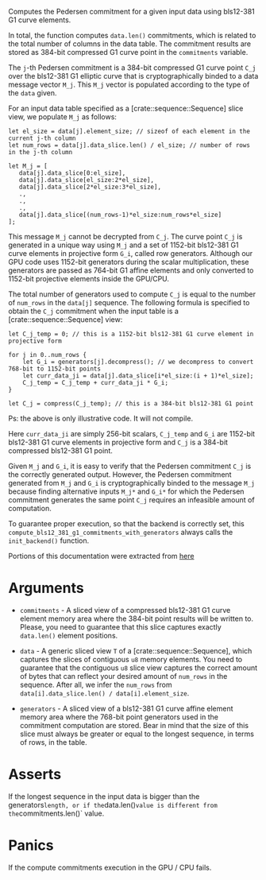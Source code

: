 Computes the Pedersen commitment for a given input data using bls12-381 G1 curve elements.

In total, the function computes `data.len()` commitments,
which is related to the total number of columns in the data table. The commitment
results are stored as 384-bit compressed G1 curve point in the `commitments` variable.

The `j`-th Pedersen commitment is a 384-bit compressed G1 curve point `C_j` over the
bls12-381 G1 elliptic curve that is cryptographically binded to a data message vector `M_j`. This `M_j` vector is populated according to the type of the `data` given.

For an input data table specified as a [crate::sequence::Sequence] slice view, we populate `M_j` as follows:

```text
let el_size = data[j].element_size; // sizeof of each element in the current j-th column
let num_rows = data[j].data_slice.len() / el_size; // number of rows in the j-th column

let M_j = [
   data[j].data_slice[0:el_size],
   data[j].data_slice[el_size:2*el_size],
   data[j].data_slice[2*el_size:3*el_size],
   .,
   .,
   .,
   data[j].data_slice[(num_rows-1)*el_size:num_rows*el_size]
];
```

This message `M_j` cannot be decrypted from `C_j`. The curve point `C_j`
is generated in a unique way using `M_j` and a
set of 1152-bit bls12-381 G1 curve elements in projective form `G_i`, called row generators.
Although our GPU code uses 1152-bit generators during the scalar 
multiplication, these generators are passed as 764-bit G1 affine elements
and only converted to 1152-bit projective elements inside the GPU/CPU.

The total number of generators used to compute `C_j` is equal to 
the number of `num_rows` in the `data[j]` sequence. The following formula
is specified to obtain the `C_j` commitment when the input table is a 
[crate::sequence::Sequence] view:

```text
let C_j_temp = 0; // this is a 1152-bit bls12-381 G1 curve element in projective form

for j in 0..num_rows {
    let G_i = generators[j].decompress(); // we decompress to convert 768-bit to 1152-bit points
    let curr_data_ji = data[j].data_slice[i*el_size:(i + 1)*el_size];
    C_j_temp = C_j_temp + curr_data_ji * G_i;
}

let C_j = compress(C_j_temp); // this is a 384-bit bls12-381 G1 point
```

Ps: the above is only illustrative code. It will not compile.

Here `curr_data_ji` are simply 256-bit scalars, `C_j_temp` and `G_i` are
1152-bit bls12-381 G1 curve elements in projective form and `C_j` is a 384-bit compressed bls12-381 G1 point.

Given `M_j` and `G_i`, it is easy to verify that the Pedersen
commitment `C_j` is the correctly generated output. However,
the Pedersen commitment generated from `M_j` and `G_i` is cryptographically
binded to the message `M_j` because finding alternative inputs `M_j*` and 
`G_i*` for which the Pedersen commitment generates the same point `C_j`
requires an infeasible amount of computation.

To guarantee proper execution, so that the backend is correctly set,
this `compute_bls12_381_g1_commitments_with_generators` always calls the `init_backend()` function.

Portions of this documentation were extracted from
[here](findora.org/faq/crypto/pedersen-commitment-with-elliptic-curves/)

# Arguments

* `commitments` - A sliced view of a compressed bls12-381 G1 curve element memory area where the 
               384-bit point results will be written to. Please,
               you need to guarantee that this slice captures exactly
               `data.len()` element positions.

* `data` - A generic sliced view `T` of a [crate::sequence::Sequence], 
        which captures the slices of contiguous `u8` memory elements.
        You need to guarantee that the contiguous `u8` slice view
        captures the correct amount of bytes that can reflect
        your desired amount of `num_rows` in the sequence. After all,
        we infer the `num_rows` from `data[i].data_slice.len() / data[i].element_size`.

* `generators` - A sliced view of a bls12-381 G1 curve affine element memory area where the
              768-bit point generators used in the commitment computation are
              stored. Bear in mind that the size of this slice must always be greater
              or equal to the longest sequence, in terms of rows, in the table.

# Asserts

If the longest sequence in the input data is bigger than the generators` length, or if
the `data.len()` value is different from the `commitments.len()` value.

# Panics

If the compute commitments execution in the GPU / CPU fails.

